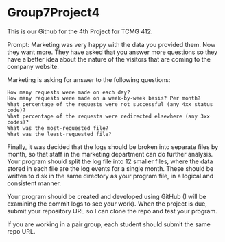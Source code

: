 # Group7Project4

This is our Github for the 4th Project for TCMG 412.

Prompt:
Marketing was very happy with the data you provided them. Now they want more. They have asked that you answer more questions  so they have a better idea about the nature of the visitors that are coming to the company website.

Marketing is asking for answer to the following questions:

    How many requests were made on each day? 
    How many requests were made on a week-by-week basis? Per month?
    What percentage of the requests were not successful (any 4xx status code)?
    What percentage of the requests were redirected elsewhere (any 3xx codes)?
    What was the most-requested file?
    What was the least-requested file?


Finally, it was decided that the logs should be broken into separate files by month, so that staff in the marketing department can do further analysis. Your program should split the log file into 12 smaller files, where the data stored in each file are the log events for a single month. These should be written to disk in the same directory as your program file, in a logical and consistent manner.

Your program should be created and developed using GitHub (I will be examining the commit logs to see your work). When the project is due, submit your repository URL so I can clone the repo and test your program.  

If you are working in a pair group, each student should submit the same repo URL.
